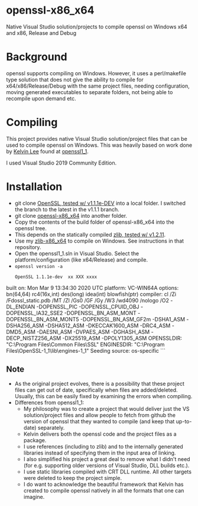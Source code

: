# openssl-x86_x64
Native Visual Studio solution/projects to compile openssl on Windows x64 and x86, Release and Debug

# Background #
openssl supports compiling on Windows. However, it uses a
perl/makefile type solution that does not give the ability to compile
for x64/x86/Release/Debug with the same project files, needing
configuration, moving generated executables to separate folders, not
being able to recompile upon demand etc.

# Compiling #
This project provides native Visual Studio solution/project files that
can be used to compile openssl on Windows. This was heavily based on
work done by [Kelvin Lee](https://github.com/kiyolee) found at
[openssl1_1](https://github.com/kiyolee/openssl1_1-win-build).

I used Visual Studio 2019 Community Edition.

# Installation #

  * git clone [OpenSSL, tested w/ v1.1.1e-DEV](https://github.com/openssl/openssl) into a local folder. I switched the branch to the latest in the v1.1.1 branch.
  * git clone [openssl-x86_x64](https://github.com/sridharb1/openssl-x86_x64) into another folder. 
  * Copy the contents of the build folder of openssl-x86_x64 into the openssl tree.
  * This depends on the statically compiled [zlib, tested w/ v1.2.11](https://github.com/madler/zlib).
  * Use my [zlib-x86_x64](https://github.com/sridharb1/zlib-x86_x64)
    to compile on Windows. See instructions in that repository.
  * Open the openssl1_1.sln in Visual Studio. Select the platform/configuration (like
    x64/Release) and compile.
  * `openssl version -a`
    ``` shell
    OpenSSL 1.1.1e-dev  xx XXX xxxx
built on: Mon Mar  9 13:34:30 2020 UTC
platform: VC-WIN64A
options:  bn(64,64) rc4(16x,int) des(long) idea(int) blowfish(ptr)
compiler: cl /Zi /Fdossl_static.pdb /MT /Zl /Gs0 /GF /Gy /W3 /wd4090 /nologo /O2 -DL_ENDIAN -DOPENSSL_PIC -DOPENSSL_CPUID_OBJ -DOPENSSL_IA32_SSE2 -DOPENSSL_BN_ASM_MONT -DOPENSSL_BN_ASM_MONT5 -DOPENSSL_BN_ASM_GF2m -DSHA1_ASM -DSHA256_ASM -DSHA512_ASM -DKECCAK1600_ASM -DRC4_ASM -DMD5_ASM -DAESNI_ASM -DVPAES_ASM -DGHASH_ASM -DECP_NISTZ256_ASM -DX25519_ASM -DPOLY1305_ASM
OPENSSLDIR: "C:\Program Files\Common Files\SSL"
ENGINESDIR: "C:\Program Files\OpenSSL-1_1\lib\engines-1_1"
Seeding source: os-specific
    ```

## Note ##

  * As the original project evolves, there is a possibility that these
project files can get out of date, specifically when files are
added/deleted. Usually, this can be easily fixed by examining the
errors when compiling.
  * Differences from openssl1_1: 
      * My philosophy was to create a project that would deliver just the VS solution/project files and allow people to fetch from github the version of openssl that they wanted to compile (and keep that up-to-date) separately. 
      * Kelvin delivers both the openssl code and the project files as a package.
      * I use references (including to zlib) and to the internally generated libraries instead of specifying them in the input area of linking. 
      * I also simplified his project a great deal to remove what I didn't need (for e.g. supporting older versions of Visual Studio, DLL builds etc.).
      * I use static libraries compiled with CRT DLL runtime. All other targets were deleted to keep the project simple.
      * I do want to acknowledge the beautiful framework that Kelvin has created to compile openssl natively in all the formats that one can imagine.
